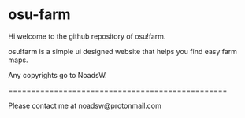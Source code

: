 # osu-farm

<p>Hi welcome to the github repository of osu!farm.</p>
<p>osu!farm is a simple ui designed website that helps you find easy farm maps.</p>
<p>Any copyrights go to NoadsW.</p>
<p> ================================================ </p>
<p>Please contact me at noadsw@protonmail.com

